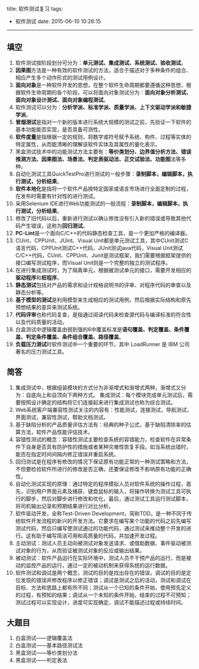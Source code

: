 title: 软件测试复习
tags:
  - 软件测试
date: 2015-06-10 10:26:15
---

## 填空

1.  软件测试按阶段划分可分为：**单元测试、集成测试、系统测试、验收测试**。
2.  **因果图**方法是一种有效的软件测试的方法，适合于描述对于多种条件的组合、相应产生多个动作形式的测试用例设计。<!--more-->
3.  **面向对象**是一种软件开发的思想，在整个软件生命周期都要遵循这种思想，根据软件生命周期的各个阶段，可以将面向对象测试分为：**面向对象分析测试、面向对象设计测试、面向对象编程测试**。
4.  软件测试可以分为：**分析学派、标准学派、质量学派、上下文驱动学派和敏捷学派**。
5.  **冒烟测试**是指对一个新的版本进行系统大规模的测试之前，先验证一下软件的基本功能能否实现，是否具备可测性。
6.  **软件度量**是指根据一定的规则，将数字或符号赋予系统、构件、过程等实体的特定属性，从而能清晰的理解该软件实体及其属性的量化表示。
7.  黑盒测试技术中的功能测试方法主要有：**等价类划分、边界值分析方法、错误推测方法、因果图法、场景法、判定表驱动法、正交试验法、功能图**法等多种。
8.  自动化测试工具QuickTestPro进行测试的一般步骤：**录制脚本，编辑脚本，执行测试，分析结果**。
9.  **软件本地化**是指将一个软件产品按特定国家或语言市场进行全面定制的过程，在发布时需要有针对性的进行测试。
10.  采用Selenium IDE进行Web功能测试的一般流程：**录制脚本，编辑脚本，执行测试，分析结果**。
11.  修改了旧代码以后，重新进行测试以确认修改没有引入新的错误或导致其他代码产生错误，这称为**回归测试**。
12.  **PC-Lint**是一个面向C/C++的代码静态检查工具，是一个更加严格的编译器。
13.  CUint、CPPUnit、JUint、Visual Unit都是单元测试工具，其中CUnit测试C语言代码，CPPUnit测试C++代码，JUnit测试java代码，Visual Unit测试C/C++代码，CUnit、CPPUnit、Junit是测试框架，我们需要根据框架提供的接口编写测试程序，而Visual Unit则是一个完整的独立的测试程序。
14.  在进行集成测试时，为了隔离单元，根据被测试单元的接口，需要开发相应的**驱动程序**和**桩程序**。
15.  **静态测试**包括对产品的需求和设计规格说明书的评审、对程序代码的审查以及静态分析等。
16.  **基于模型的测试**是利用模型来生成相应的测试用例，然后根据实际结构和原先预想结果的差异来测试系统。
17.  **代码评审**也称代码复查，是指通过阅读代码来检查源代码与编译标准的符合性以及代码质量的活动。
18.  白盒测试中逻辑覆盖由弱到强的6中覆盖标准是**语句覆盖、判定覆盖、条件覆盖、判定条件覆盖、条件组合覆盖、路径覆盖**。
19.  **负载压力测试**时软件测试中一个重要的环节，其中 LoadRunner 是 IBM 公司著名的压力测试工具。

## 简答

1.  集成测试中，根据组装模块的方式分为非渐增式和渐增式两种，渐增式又分为：自底向上和自顶向下两种方式。
集成测试：每个模块完成单元测试后，需要按照设计确定的结构将它们连接起来进行集成测试也称为综合测试。
2.  Web系统客户端兼容性测试关注的内容有：性能测试，连接测试，导航测试，界面测试，兼容性测试，帮助文档测试。
3.  基于缺陷分析的产品质量评估方法有：经典的种子公式，基于缺陷清除率的估算方法，软件产品性能评估技术。
4.  容错性测试的概念：容错性测试主要检查系统的容错能力，检查软件在异常条件下自身是否具有防护性的措施或者某种灾难性恢复手段。如当系统出错时，能否在指定时间间隔内修正错误并重启系统。
5.  回归测试是在程序有修改的情况下保证原有功能正常的一种测试策略和方法，不但要检验软件所进行的修改是否正确，还要保证修改不影响原有功能的正确性。
6.  自动化测试实现的原理：通过特定的程序模拟人员对软件系统的操作过程，首先，识别用户界面元素及捕获、键盘鼠标的输入，将操作转换为测试工具可执行的脚步，然后对脚步进行修改和优化，最后，通过测试工具运行测试脚本，将司机输出记录和预期结果进行对比分析。
7.  软件驱动开发，全称Test-Driven Development，简称TDD，是一种不同于传统软件开发流程的新兴的开发方法。它要求在编写某个功能的代码之前先编写测试代码，然后只编写使测试通过的功能代码，通过测试来推动整个开发的进行。这有助于编写简洁可用和高质量的代码，并加速开发过程。
8.  主动测试：测试人员主动向被测试对象发送请求、或借助数据、事件驱动被测试对象的行为，从而验证被测试对象的反应或输出结果。
9.  被动测试：软件产品运行在实际环境中，测试人员不干预产品的运行，而是被动的监控产品的运行，通过一定的被动机制来获得系统的运行数据。
10.  软件测试和调试是两个概念，测试的目的是找出存在的错误，调试的目的是定位发现的错误并修改程序以修正错误；调试是测试之后的活动，测试和调试在目标、方法和思路上都有所不同；测试从一个已知的条件开始，使用预先定义的过程，有预知的结果；调试从一个未知的条件开始，结束的过程不可预知；测试过程可以实现设计，进度可实现确定，调试不能描述过程或持续时间。

## 大题目

1.  白盒测试——逻辑覆盖法
2.  白盒测试——基本路径测试法
3.  黑盒测试——等价类划分法
4.  黑盒测试——判定表法